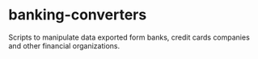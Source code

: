 # banking-converters
Scripts to manipulate data exported form banks, credit cards companies and other financial organizations.
